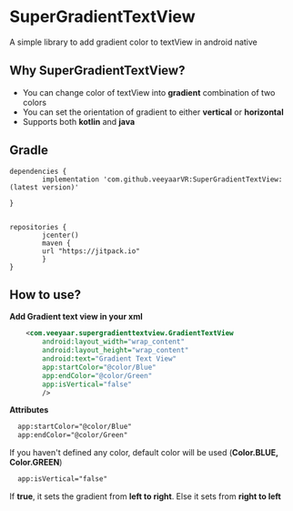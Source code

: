 # SuperGradientTextView
A simple library to add gradient color to textView in android native

Why SuperGradientTextView?
---------------------

 - You can change color of textView into **gradient** combination of two colors
 - You can set the orientation of gradient to either **vertical** or **horizontal**
 - Supports both **kotlin** and **java**
 
 
 
Gradle
---------------------
    dependencies {
            implementation 'com.github.veeyaarVR:SuperGradientTextView:(latest version)'

    }
    
    
    repositories {
            jcenter()
            maven {
            url "https://jitpack.io"
            }
    }
    
How to use?
-----------

**Add Gradient text view in your xml**

```xml
    <com.veeyaar.supergradienttextview.GradientTextView
        android:layout_width="wrap_content"
        android:layout_height="wrap_content"
        android:text="Gradient Text View"
        app:startColor="@color/Blue"
        app:endColor="@color/Green"
        app:isVertical="false"
        />   
```

**Attributes**
```xml
  app:startColor="@color/Blue"
  app:endColor="@color/Green"
```

If you haven't defined any color, default color will be used (**Color.BLUE, Color.GREEN**)

```xml
  app:isVertical="false"
```

If **true**, it sets the gradient from **left to right**. Else it sets from **right to left**
